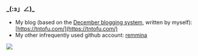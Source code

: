 ### \_(:з」∠)\_

+ My blog (based on the [December blogging system](https://github.com/trinitrotofu/December), written by myself): [https://tntofu.com/](https://tntofu.com/)
+ My other infrequently used github account: [remmina](https://github.com/remmina)

[![](https://github-readme-stats.vercel.app/api?username=trinitrotofu&show_icons=true&theme=dracula)](https://github.com/trinitrotofu/trinitrotofu)
